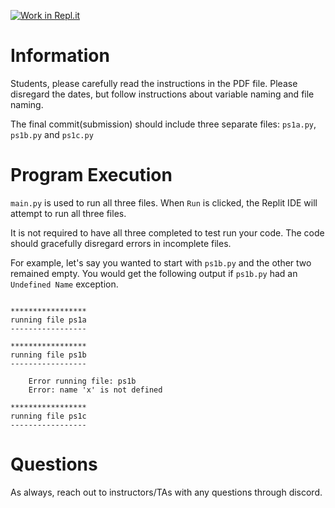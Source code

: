 [![Work in Repl.it](https://classroom.github.com/assets/work-in-replit-14baed9a392b3a25080506f3b7b6d57f295ec2978f6f33ec97e36a161684cbe9.svg)](https://classroom.github.com/online_ide?assignment_repo_id=5320158&assignment_repo_type=AssignmentRepo)
# Information
Students, please carefully read the instructions in the PDF file. 
Please disregard the dates, but follow instructions about variable naming and file naming.

The final commit(submission) should include three separate files: `ps1a.py`, `ps1b.py` and `ps1c.py`

# Program Execution
`main.py` is used to run all three files. When `Run` is clicked, the Replit IDE will attempt to run all three files. 

It is not required to have all three completed to test run your code. The code should gracefully disregard errors in incomplete files. 

For example, let's say you wanted to start with `ps1b.py` and the other two remained empty. You would get the following output if `ps1b.py` had an `Undefined Name` exception.

```shell

*****************
running file ps1a
-----------------

*****************
running file ps1b
-----------------

    Error running file: ps1b
    Error: name 'x' is not defined

*****************
running file ps1c
-----------------

```
# Questions
As always, reach out to instructors/TAs with any questions through discord.
